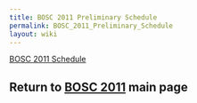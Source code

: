 ```yaml
---
title: BOSC 2011 Preliminary Schedule
permalink: BOSC_2011_Preliminary_Schedule
layout: wiki
---
```


[ BOSC 2011 Schedule](BOSC_2011_Schedule "wikilink")

## Return to **[ BOSC 2011](BOSC_2011 "wikilink")** main page
